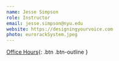 ```yaml
---
name: Jesse Simpson
role: Instructor
email: jesse.simpson@nyu.edu
website: https://designingyourvoice.com
photo: eurorackSystem.jpeg
---
```


[Office Hours](https://calendar.google.com/calendar/u/0/selfsched?sstoken=UUZXeFYyWGh2VlkyfGRlZmF1bHR8MTA2N2Y2YTdiMWYwOGMyMzYyNmVmYjZmZjNlNWJhNzg){: .btn .btn-outline }
